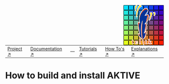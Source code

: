<img src='../assets/aktive-logo-128.png' style='float:right;'>

|||||||
|---|---|---|---|---|---|
|[Project ↗](../../README.md)|[Documentation ↗](../index.md)|&mdash;|[Tutorials ↗](../tutorials.md)|[How To's ↗](../howtos.md)|[Explanations ↗](../explanations.md)|[References ↗](../ref/index.md)|


# How to build and install AKTIVE
